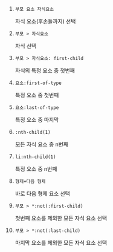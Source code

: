 1. `부모 요소 자식요소`

   자식 요소(후손들까지) 선택

2. `부모 > 자식요소`

   자식 선택

3. `부모 > 자식요소: first-child`

   자식의 특정 요소 중 첫번째

4. `요소:first-of-type`

   특정 요소 중 첫번째

5. `요소:last-of-type`

   특정 요소 중 마지막

6. `:nth-child(1)`

   모든 자식 요소 중 n번째

7. `li:nth-child(1)`

   특정 요소 중 n번째

8. `형제+다음 형제`

   바로 다음 형제 요소 선택

9. `부모 > *:not(:first-child)`

   첫번째 요소를 제외한 모든 자식 요소 선택

10. `부모 > *:not(:last-child)`

    마지막 요소를 제외한 모든 자식 요소 선택
